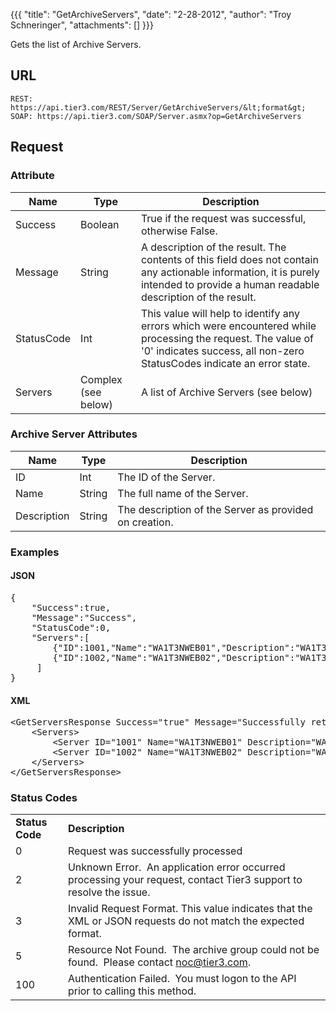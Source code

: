 {{{
  "title": "GetArchiveServers",
  "date": "2-28-2012",
  "author": "Troy Schneringer",
  "attachments": []
}}}

Gets the list of Archive Servers.

## URL

    REST: https://api.tier3.com/REST/Server/GetArchiveServers/&lt;format&gt;
    SOAP: https://api.tier3.com/SOAP/Server.asmx?op=GetArchiveServers

## Request
### Attribute
<table>
  <thead>
  <tr>
    <th>Name</th>
    <th>Type</th>
    <th>Description</th>
  </tr>
</thead>
<tbody>
    <tr>
      <td>Success</td>
      <td>Boolean</td>
      <td>True if the request was successful, otherwise False.</td>
    </tr>
    <tr>
      <td>Message</td>
      <td>String</td>
      <td>A description of the result. The contents of this field does not contain any actionable information, it is purely intended to provide a human readable description of the result.</td>
    </tr>
    <tr>
      <td>StatusCode</td>
      <td>Int</td>
      <td>This value will help to identify any errors which were encountered while processing the request. The value of '0' indicates success, all non-zero StatusCodes indicate an error state.</td>
    </tr>
    <tr>
      <td>Servers</td>
      <td>Complex (see below)</td>
      <td>
        <p>A list of Archive Servers (see below)</p>
      </td>
    </tr>
  </tbody>
</table>

### Archive Server Attributes
<table>
  <thead>
  <tr>
    <th>Name</th>
    <th>Type</th>
    <th>Description</th>
  </tr>
</thead>
<tbody>
    <tr>
      <td>ID</td>
      <td>Int</td>
      <td>The ID of the Server.</td>
    </tr>
    <tr>
      <td>Name</td>
      <td>String</td>
      <td>The full name of the Server.</td>
    </tr>
    <tr>
      <td>Description</td>
      <td>String</td>
      <td>The description of the Server as provided on creation.</td>
    </tr>
  </tbody>
</table>

### Examples
<h4>JSON</h4>
<pre>{<br />    "Success":true,<br />    "Message":"Success",<br />    "StatusCode":0,<br />    "Servers":[<br />        {"ID":1001,"Name":"WA1T3NWEB01","Description":"WA1T3NWEB01"},<br />        {"ID":1002,"Name":"WA1T3NWEB02","Description":"WA1T3NWEB02"}<br />     ]<br />}</pre>

<h4>XML</h4>
<pre>&lt;GetServersResponse Success="true" Message="Successfully retrieved servers" StatusCode="0"&gt;<br />    &lt;Servers&gt;<br />        &lt;Server ID="1001" Name="WA1T3NWEB01" Description="WA1T3NWEB01"/&gt;<br />        &lt;Server ID="1002" Name="WA1T3NWEB02" Description="WA1T3NWEB02"/&gt;<br />    &lt;/Servers&gt;&nbsp;<br />&lt;/GetServersResponse&gt;</pre>

### Status Codes
<table>
  <tbody>
    <tr>
      <td><strong>Status Code</strong>
      </td>
      <td><strong>Description</strong>
      </td>
    </tr>
    <tr>
      <td>0</td>
      <td>Request was successfully processed</td>
    </tr>
    <tr>
      <td>2</td>
      <td>Unknown Error. &nbsp;An application error occurred processing your request, contact Tier3 support to resolve the issue.</td>
    </tr>
    <tr>
      <td>3</td>
      <td>Invalid Request Format. This value indicates that the XML or JSON requests do not match the expected format.</td>
    </tr>
    <tr>
      <td>5</td>
      <td>Resource Not Found. &nbsp;The archive group could not be found. &nbsp;Please contact <a href="mailto:noc@tier3.com">noc@tier3.com</a>.</td>
    </tr>
    <tr>
      <td>100</td>
      <td>Authentication Failed. &nbsp;You must logon to the API prior to calling this method.</td>
    </tr>
  </tbody>
</table>
